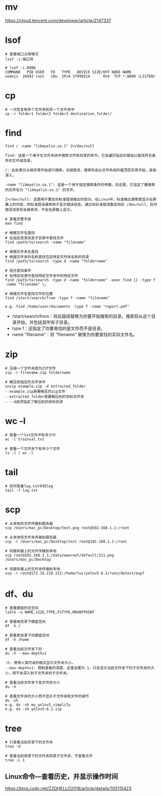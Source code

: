

# mv

https://cloud.tencent.com/developer/article/2147337



# lsof

```shell
# 查看端口占用情况
lsof -i:端口号

# lsof -i:8000
COMMAND   PID USER   FD   TYPE   DEVICE SIZE/OFF NODE NAME
nodejs  26993 root   10u  IPv4 37999514      0t0  TCP *:8000 (LISTEN)
```



# cp

```shell
# 一次性复制多个文件夹到另一个文件夹中
cp -r folder1 folder2 folder3 destination_folder/ 
```

# find

```shell
find / -name "libmyelin.so.1" 2>/dev/null

find: 这是一个用于在文件系统中搜索文件和目录的命令。它会遍历指定的路径以查找符合条件的文件或目录。

/: 此处表示从根目录开始进行搜索。也就是说，搜索将会从文件系统的最顶层目录开始，逐级深入。

-name "libmyelin.so.1": 这是一个用于指定搜索条件的参数。在这里，它指定了要搜索的文件名为 "libmyelin.so.1" 的文件。

2>/dev/null: 这是用于重定向标准错误输出的部分。在Linux中，标准输出通常是显示在屏幕上的内容，而标准错误通常用于显示错误信息。通过将标准错误重定向到 /dev/null，任何错误消息将会被丢弃，不会在屏幕上显示。
```

```shell
# 查看完整手册
man find

# 根据文件名查找
# 在指定目录及其子目录中查找文件
find /path/to/search -name "filename"

# 根据文件夹名查找
# 根据文件夹的名称查找包含特定文件夹名称的目录
find /path/to/search -type d -name "foldername"

# 组合查找条件
# 在特定目录中查找特定文件夹中的特定文件
find /path/to/search -type d -name "foldername" -exec find {} -type f -name "filename" \;

```

```shell
# 根据文件名查找文件的位置
find /start/search/from -type f -name "filename"

e.g. find /home/user/documents -type f -name "report.pdf"

```

- /start/search/from：将此路径替换为你要开始搜索的目录。搜索将从这个目录开始，并包括其所有子目录。
- type f：这指定了你要查找的是文件而不是目录。
- name "filename"：将 "filename" 替换为你要查找的实际文件名。

# zip

```shell
# 压缩一个文件夹成为ZIP文件
zip -r filename.zip foldername

# 解压到指定的文件夹中
unzip example.zip -d extracted_folder
- example.zip是要解压的zip文件
- extracted_folder是要解压到的目标文件夹
- --d选项指定了解压到的目标目录
```

# wc -l

```shell
# 查看一个txt文件中有多少行
wc -l trainval.txt

# 查看一个文件夹下有多少个文件
ls -l | wc -l
```

# tail

```shell
# 实时查看log.txt中的log
tail -f log.txt
```

# scp

```shell
# 从本地将文件传输到服务器
scp /Users/mac_pc/Desktop/test.png root@192.168.1.1:/root

# 从本地将文件夹传输到服务器
scp -r /Users/mac_pc/Desktop/test root@192.168.1.1:/root

# 将服务器上的文件传输到本地
scp root@192.168.1.1:/data/wwwroot/default/111.png /Users/mac_pc/Desktop

# 将服务器上的文件夹传输到本地
scp -r root@172.16.210.212:/home/tuc/yolov5-6.1/runs/detect/exp7 
```

#  df、du

```shell
# 查看硬盘的总空间
lsblk -o NAME,SIZE,TYPE,FSTYPE,MOUNTPOINT

# 查看根目录下硬盘空间
df -h /

# 查看家目录下的硬盘空间
df -h /home

# 查看当前文件夹下的
du -h --max-depth=1

-h: 使用人类可读的格式显示文件夹大小。
--max-depth=1: 限制查看的深度，这里设置为 1，只会显示当前文件夹下的子文件夹的大小，而不会深入到子文件夹的子文件夹。

# 查看当前文件夹下各文件的大小
du -h

# 查看文件夹的大小而不显示子文件夹和文件的细节
du -sh
e.g. du -sh my_yolov5_simplify
e.g. du -sh yolov5-6.1.zip
```

# tree

```
# 只查看当前目录下的文件夹
tree -d

# 查看当前目录下的文件夹和其子文件夹，不查看文件
tree -L 1
```



## Linux命令—查看历史，并显示操作时间

https://blog.csdn.net/ZZQHELLO2018/article/details/105115423
